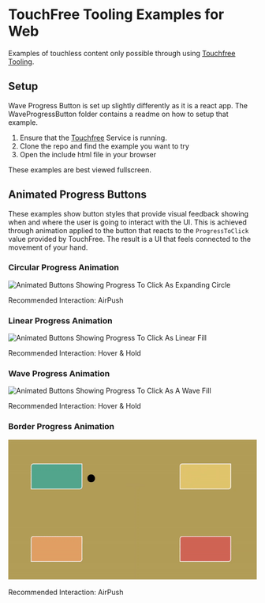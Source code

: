 # TouchFree Tooling Examples for Web

Examples of touchless content only possible through using [Touchfree Tooling](https://github.com/ultraleap/TouchFree).

## Setup

Wave Progress Button is set up slightly differently as it is a react app. The WaveProgressButton folder contains a readme on how to setup that example.

1. Ensure that the [Touchfree](https://github.com/ultraleap/TouchFree) Service is running.
2. Clone the repo and find the example you want to try
3. Open the include html file in your browser

These examples are best viewed fullscreen.

## Animated Progress Buttons

These examples show button styles that provide visual feedback showing when and where the user is going to interact with the UI. This is achieved through animation applied to the button that reacts to the `ProgressToClick` value provided by TouchFree. The result is a UI that feels connected to the movement of your hand.

### Circular Progress Animation

![Animated Buttons Showing Progress To Click As Expanding Circle](Media/CircularProgressExample.gif)

Recommended Interaction: AirPush

### Linear Progress Animation

![Animated Buttons Showing Progress To Click As Linear Fill](Media/LinearProgressExample.gif)

Recommended Interaction: Hover & Hold

### Wave Progress Animation

![Animated Buttons Showing Progress To Click As A Wave Fill](WaveProgressButton/public/media/wave-fill.gif)

Recommended Interaction: Hover & Hold

### Border Progress Animation

![Animated Buttons Showing Progress To Click As a Gradually Completed Border](BorderProgressButtons/public/BorderProgressExample.gif)

Recommended Interaction: AirPush
